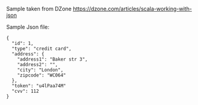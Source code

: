 Sample taken from DZone
https://dzone.com/articles/scala-working-with-json

Sample Json file:

```
{
  "id": 1,
  "type": "credit card",
  "address": {
    "address1": "Baker str 3",
    "address2": "",
    "city": "London",
    "zipcode": "WC064"
  },
  "token": "u4lPaa74M"
  "cvv": 112
}
```
